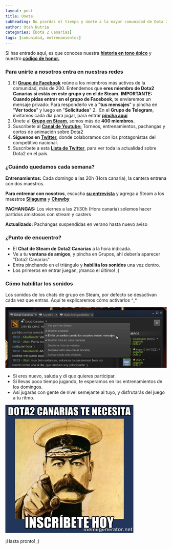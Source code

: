 ```yaml
---
layout: post
title: Únete
subheading: No pierdas el tiempo y únete a la mayor comunidad de Dota 2 en Canarias
author: Utah Nutria
categories: [Dota 2 Canarias]
tags: [comunidad, entrenamientos]
---
```

Si has entrado aquí, es que conoces nuestra **[historia en tono épico](/hallofhonor)** y nuestro [**código de honor.**](/normas)

### Para unirte a nosotros entra en nuestras redes

1. El **[Grupo de Facebook](https://www.facebook.com/groups/675336039200004/)** reúne a los miembros más activos de la comunidad, más de 200. Entendemos que **eres miembro de Dota2 Canarias si estás en este grupo y en el de Steam.**
    **IMPORTANTE: Cuando pidas entrar en el grupo de Facebook**, te enviaremos un mensaje privado: Para responderlo ve a "**tus mensajes**" y pincha en "**Ver todos**" y luego en "**Solicitudes**"
2.  En el **Grupo de Telegram**, invitamos cada día para jugar, para entrar [**pincha aquí**](https://telegram.me/joinchat/AetntD3F_LC3yMKsNxXYrw)
3. Únete al [**Grupo en Steam**](http://steamcommunity.com/groups/gofiodt2), somos más de **400 miembros.**
4. Suscríbete al [**Canal de Youtube:**](http://bit.ly/1Ku8q8H) Torneos, entrenamientos, pachangas y cortos de animación sobre Dota2
5. **Síguenos en [Twitter](https://twitter.com/GofioDT2),** donde colaboramos con los protagonistas del competitivo nacional.
6. Suscríbete a esta [**Lista de Twitter**](https://twitter.com/GofioDT2/lists/dota2-en-espa-ol), para ver toda la actualidad sobre Dota2 en el país.

### ¿Cuándo quedamos cada semana?

**Entrenamientos:** Cada domingo a las 20h (Hora canaria), la cantera entrena con dos maestros.

**Para entrenar con nosotros**, escucha [**su entrevista**](/entrevistas/maestros-silaguma-chewby) y agrega a Steam a los maestros [**Silaguma**](http://steamcommunity.com/profiles/76561198065444302) y [**Chewby**](http://steamcommunity.com/profiles/76561198014958238)

**PACHANGAS:** Los viernes a las 21:30h (Hora canaria) solemos hacer partidos amistosos con stream y casters

**Actualizado:** Pachangas suspendidas en verano hasta nuevo aviso

### ¿Punto de encuentro?

* El **Chat de Steam de Dota2 Canarias** a la hora indicada.
* Ve a tu **ventana de amigos**, y pincha en Grupos, ahí debería aparecer "Dota2 Canarias"
* Entra pinchando en el triángulo y **habilita los sonidos** una vez dentro.
* Los primeros en entrar juegan, ¡manco el último! ;)

### **Cómo habilitar los sonidos**

Los sonidos de los chats de grupo en Steam, por defecto se desactivan cada vez que entras. Aquí te explicaremos cómo activarlos ^\_*

![](/assets/images/2015/03/Habilita-los-sonidos.jpg)

* Si eres nuevo, saluda y di que quieres participar.
* Si llevas poco tiempo jugando, te esperamos en los entrenamientos de los domingos.
* Así jugarás con gente de nivel semejante al tuyo, y disfrutarás del juego a tu ritmo.

![](/assets/images/2015/03/GOFIODT2-te-necesita.jpg)

¡Hasta pronto! ;)
